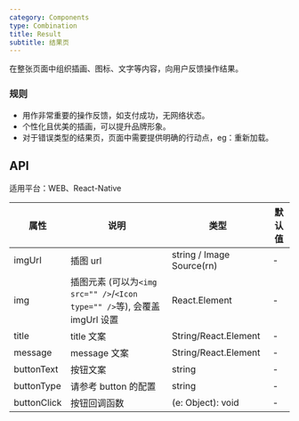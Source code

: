 ```yaml
---
category: Components
type: Combination
title: Result
subtitle: 结果页
---
```


在整张页面中组织插画、图标、文字等内容，向用户反馈操作结果。

### 规则

- 用作非常重要的操作反馈，如支付成功，无网络状态。
- 个性化且优美的插画，可以提升品牌形象。
- 对于错误类型的结果页，页面中需要提供明确的行动点，eg：重新加载。

## API

适用平台：WEB、React-Native

属性 | 说明 | 类型 | 默认值
----|-----|------|------
imgUrl | 插图 url | string / Image Source(rn)  | -
img | 插图元素 (可以为`<img src="" />`/`<Icon type="" />`等), 会覆盖 imgUrl 设置  | React.Element | -
title | title 文案 | String/React.Element | -
message | message 文案 | String/React.Element | -
buttonText | 按钮文案 | string | -
buttonType | 请参考 button 的配置 | string | -
buttonClick | 按钮回调函数 | (e: Object): void | -
